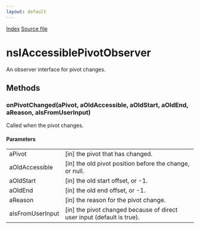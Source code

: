 ```yaml
---
layout: default
---
```

<div id='links'><a href="../index.html">Index</a>
<a href="http://dxr.mozilla.org/mozilla-central/source/accessible/interfaces/nsIAccessiblePivot.idl">Source file</a>
</div>

# nsIAccessiblePivotObserver #
  
An observer interface for pivot changes.  
  

## Methods ##

### onPivotChanged(aPivot, aOldAccessible, aOldStart, aOldEnd, aReason, aIsFromUserInput) ###
  
Called when the pivot changes.  
  
  

#### Parameters ####

<table>

<tr>
<td>aPivot</td>
<td>[in] the pivot that has changed.  
</td>
</tr>

<tr>
<td>aOldAccessible</td>
<td>[in] the old pivot position before the change,  
                          or null.  
</td>
</tr>

<tr>
<td>aOldStart</td>
<td>[in] the old start offset, or -1.  
</td>
</tr>

<tr>
<td>aOldEnd</td>
<td>[in] the old end offset, or -1.  
</td>
</tr>

<tr>
<td>aReason</td>
<td>[in] the reason for the pivot change.  
</td>
</tr>

<tr>
<td>aIsFromUserInput</td>
<td>[in] the pivot changed because of direct user input  
                          (default is true).  
</td>
</tr>

</table>
